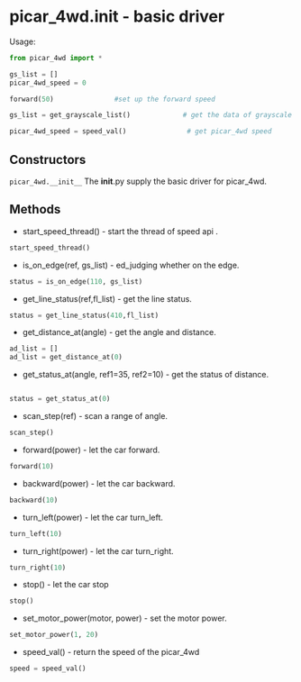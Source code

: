 # picar_4wd.__init__ - basic driver

Usage:
```python
from picar_4wd import *

gs_list = []
picar_4wd_speed = 0

forward(50)               #set up the forward speed

gs_list = get_grayscale_list()             # get the data of grayscale

picar_4wd_speed = speed_val()               # get picar_4wd speed

```
## Constructors
```picar_4wd.__init__```
The __init__.py supply the basic driver for picar_4wd.

## Methods
- start_speed_thread() - start the thread of speed api .
```python
start_speed_thread()
```
- is_on_edge(ref, gs_list) - ed_judging whether on the edge.
```python
status = is_on_edge(110, gs_list)
```
- get_line_status(ref,fl_list) - get the line status.
```python
status = get_line_status(410,fl_list) 
```
- get_distance_at(angle) - get the angle and distance.
```python
ad_list = []
ad_list = get_distance_at(0) 
```
- get_status_at(angle, ref1=35, ref2=10) - get the status of distance.
```python

status = get_status_at(0) 
```
- scan_step(ref) - scan a range of angle.
```python
scan_step() 
```
- forward(power) - let the car forward.
```python
forward(10)
```
- backward(power) - let the car backward.
```python
backward(10)
```
- turn_left(power) - let the car turn_left.
```python
turn_left(10)
```
- turn_right(power) - let the car turn_right.
```python
turn_right(10)
```
- stop() - let the car stop
```python
stop()
```
- set_motor_power(motor, power) - set the motor power.
```python
set_motor_power(1, 20)
```
- speed_val() - return the speed of the picar_4wd
```python
speed = speed_val()
```
